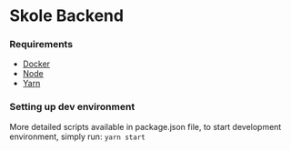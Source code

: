 # Skole Backend

### Requirements
- [Docker](https://www.docker.com/)
- [Node](https://nodejs.org/en/)
- [Yarn](https://yarnpkg.com/lang/en/)

### Setting up dev environment
More detailed scripts available in package.json file, to start development environment, simply run: `yarn start`